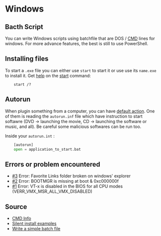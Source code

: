 # Windows

## Bacth Script
You can write Windows scripts using batchfile that are DOS / [CMD](https://ss64.com/nt/) lines for windows. For more advance features, the best is still to use PowerShell.

## Installing files
To start a `.exe` file you can either use `start` to start it or use use its `name.exe` to install it.
Get [help](https://technet.microsoft.com/en-us/library/cc770297(v=ws.11).aspx) on the [start](https://ss64.com/nt/start.html) command:

```batch
    start /?
```
## Autorun
When plugin something from a computer, you can have [default action](https://www.howtogeek.com/howto/windows-vista/disable-autoplay-in-windows-vista/). One of them is reading the `autorun.inf` file which have instruction to start softawre (DVD -> launching the movie, CD -> launching the software or music, and all). Be careful some malicious softwares can be run too.

Inside your `autorun.int` :
```python (for colouring)
	[autorun]
	open = application_to_start.bat
```
	
## Errors or problem encountered

- [#3](https://github.com/Sylhare/Windows/issues/3) Error: Favorite Links folder broken on windows' explorer
- [#2](https://github.com/Sylhare/Windows/issues/2) Error: BOOTMGR is missing at boot & 0xc000000f
- [#1](https://github.com/Sylhare/Windows/issues/1) Error: VT-x is disabled in the BIOS for all CPU modes (VERR_VMX_MSR_ALL_VMX_DISABLED)
	
## Source

- [CMD Info](http://steve-jansen.github.io/guides/windows-batch-scripting/part-1-getting-started.html)
- [Silent install examples](http://help.tracker-software.com/EUM/default.aspx?pageid=silent_installation_pro5)
- [Write a simple batch file](https://www.howtogeek.com/263177/how-to-write-a-batch-script-on-windows/)
    
